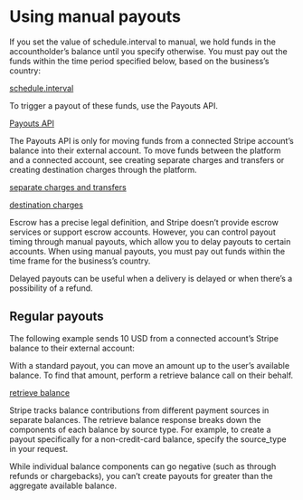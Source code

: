 # Using manual payouts

If you set the value of schedule.interval to manual, we hold funds in the accountholder’s balance until you specify otherwise. You must pay out the funds within the time period specified below, based on the business’s country:

[schedule.interval](/api/accounts/object#account_object-settings-payouts-schedule)

To trigger a payout of these funds, use the Payouts API.

[Payouts API](/api/payouts/create)

The Payouts API is only for moving funds from a connected Stripe account’s balance into their external account. To move funds between the platform and a connected account, see creating separate charges and transfers or creating destination charges through the platform.

[separate charges and transfers](/connect/separate-charges-and-transfers)

[destination charges](/connect/destination-charges)

Escrow has a precise legal definition, and Stripe doesn’t provide escrow services or support escrow accounts. However, you can control payout timing through manual payouts, which allow you to delay payouts to certain accounts. When using manual payouts, you must pay out funds within the time frame for the business’s country.

Delayed payouts can be useful when a delivery is delayed or when there’s a possibility of a refund.

## Regular payouts

The following example sends 10 USD from a connected account’s Stripe balance to their external account:

With a standard payout, you can move an amount up to the user’s available balance. To find that amount, perform a retrieve balance call on their behalf.

[retrieve balance](/api#retrieve_balance)

Stripe tracks balance contributions from different payment sources in separate balances. The retrieve balance response breaks down the components of each balance by source type. For example, to create a payout specifically for a non-credit-card balance, specify the source_type in your request.

While individual balance components can go negative (such as through refunds or chargebacks), you can’t create payouts for greater than the aggregate available balance.
